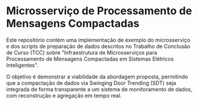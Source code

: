 # Microsserviço de Processamento de Mensagens Compactadas

Este repositório contém uma implementação de exemplo do microsserviço e dos scripts de preparação de dados descritos no Trabalho de Conclusão de Curso (TCC) sobre "Infraestrutura de Microsserviços para Processamento de Mensagens Compactadas em Sistemas Elétricos Inteligentes".

O objetivo é demonstrar a viabilidade da abordagem proposta, permitindo que a compactação de dados via Swinging Door Trending (SDT) seja integrada de forma transparente a um sistema de monitoramento de dados, com reconstrução e agregação em tempo real.
